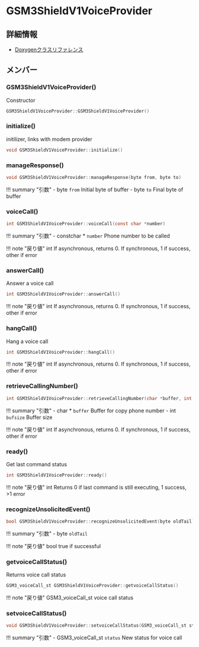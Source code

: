 # GSM3ShieldV1VoiceProvider



## 詳細情報

- [Doxygenクラスリファレンス](https://lang-ship.com/reference/Arduino/latest/class_g_s_m3_shield_v1_voice_provider.html)

## メンバー

### GSM3ShieldV1VoiceProvider()


Constructor 
```c
GSM3ShieldV1VoiceProvider::GSM3ShieldV1VoiceProvider()
```



### initialize()


initilizer, links with modem provider 
```c
void GSM3ShieldV1VoiceProvider::initialize()
```



### manageResponse()



```c
void GSM3ShieldV1VoiceProvider::manageResponse(byte from, byte to)
```

!!! summary "引数"
	- byte `from` Initial byte of buffer 
	- byte `to` Final byte of buffer 



### voiceCall()



```c
int GSM3ShieldV1VoiceProvider::voiceCall(const char *number)
```

!!! summary "引数"
	- constchar * `number` Phone number to be called 

!!! note "戻り値"
	int If asynchronous, returns 0. If synchronous, 1 if success, other if error 



### answerCall()


Answer a voice call 

```c
int GSM3ShieldV1VoiceProvider::answerCall()
```

!!! note "戻り値"
	int If asynchronous, returns 0. If synchronous, 1 if success, other if error 



### hangCall()


Hang a voice call 

```c
int GSM3ShieldV1VoiceProvider::hangCall()
```

!!! note "戻り値"
	int If asynchronous, returns 0. If synchronous, 1 if success, other if error 



### retrieveCallingNumber()



```c
int GSM3ShieldV1VoiceProvider::retrieveCallingNumber(char *buffer, int bufsize)
```

!!! summary "引数"
	- char * `buffer` Buffer for copy phone number 
	- int `bufsize` Buffer size 

!!! note "戻り値"
	int If asynchronous, returns 0. If synchronous, 1 if success, other if error 



### ready()


Get last command status 

```c
int GSM3ShieldV1VoiceProvider::ready()
```

!!! note "戻り値"
	int Returns 0 if last command is still executing, 1 success, >1 error 



### recognizeUnsolicitedEvent()



```c
bool GSM3ShieldV1VoiceProvider::recognizeUnsolicitedEvent(byte oldTail)
```

!!! summary "引数"
	- byte `oldTail` 

!!! note "戻り値"
	bool true if successful 



### getvoiceCallStatus()


Returns voice call status 

```c
GSM3_voiceCall_st GSM3ShieldV1VoiceProvider::getvoiceCallStatus()
```

!!! note "戻り値"
	GSM3_voiceCall_st voice call status 



### setvoiceCallStatus()



```c
void GSM3ShieldV1VoiceProvider::setvoiceCallStatus(GSM3_voiceCall_st status)
```

!!! summary "引数"
	- GSM3_voiceCall_st `status` New status for voice call 



